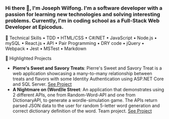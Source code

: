 ### Hi there 👋, I'm Joseph Wilfong. I'm a software developer with a passion for learning new technologies and solving interesting problems. Currently, I'm in coding school as a Full-Stack Web Developer at Epicodus.

🔧 Technical Skills
• TDD
• HTML/CSS
• C#/NET
• JavaScript
• Node.js
• mySQL
• React.js
• API
• Pair Programming
• DRY code
• jQuery
• Webpack
• Jest
• MSTest
• Markdown


📖 Highlighted Projects
- **Pierre's Sweet and Savory Treats**: Pierre's Sweet and Savory Treat is a web application showcasing a many-to-many relationship between treats and flavors with some Identity Authentication using ASP.NET Core and SQL Server. [See Project](https://github.com/jcarenza67/Pierres-Sweet-and-Savory-Treats.Solution)
- **A Nightmare on (Word)le Street**: An application that demonstrates using 2 different APIs, one from Random-Word-API and one from DictionaryAPI, to generate a wordle-simulation game. The APIs return parsed JSON data to the user for random 5-letter word generation and correct dictionary definition of the word. Team project. [See Project](https://github.com/jcarenza67/wordle-app)
